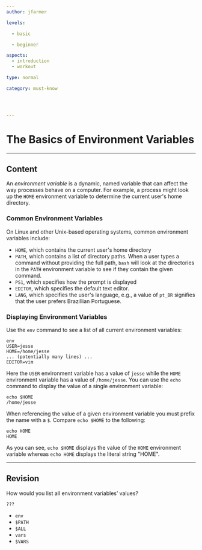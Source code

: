 ```yaml
---
author: jfarmer

levels:

  - basic

  - beginner

aspects:
  - introduction
  - workout

type: normal

category: must-know




---
```


# The Basics of Environment Variables

---
## Content

An *environment variable* is a dynamic, named variable that can affect the way processes behave on a computer.  For example, a process might look up the `HOME` environment variable to determine the current user's home directory.

### Common Environment Variables

On Linux and other Unix-based operating systems, common environment variables include:

- `HOME`, which contains the current user's home directory
- `PATH`, which contains a list of directory paths.  When a user types a command without providing the full path, `bash` will look at the directories in the `PATH` environment variable to see if they contain the given command.
- `PS1`, which specifies how the prompt is displayed
- `EDITOR`, which specifies the default text editor.
- `LANG`, which specifies the user's language, e.g., a value of `pt_BR` signifies that the user prefers Brazillian Portuguese.

### Displaying Environment Variables

Use the `env` command to see a list of all current environment variables:

```shell
env
USER=jesse
HOME=/home/jesse
... (potentially many lines) ...
EDITOR=vim
```

Here the `USER` environment variable has a value of `jesse` while the `HOME` environment variable has a value of `/home/jesse`.  You can use the `echo` command to display the value of a single environment variable:

```shell
echo $HOME
/home/jesse
```

When referencing the value of a given environment variable you must prefix the name with a `$`.  Compare `echo $HOME` to the following:


```shell
echo HOME
HOME
```

As you can see, `echo $HOME` displays the value of the `HOME` environment variable whereas `echo HOME` displays the literal string "HOME".

---
## Revision

How would you list all environment variables’ values?
```
???
```

* `env`
* `$PATH`
* `$ALL`
* `vars`
* `$VARS`

 
